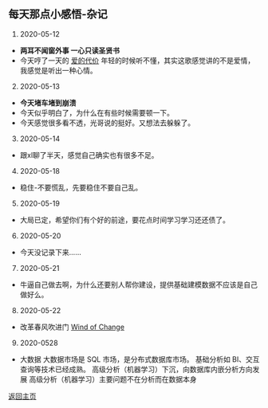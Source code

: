 ## 每天那点小感悟-杂记

1. 2020-05-12
- **两耳不闻窗外事 一心只读圣贤书**
- 今天哼了一天的 [爱的代价](https://music.163.com/song?id=108299&userid=92620763) 年轻的时候听不懂，其实这歌感觉讲的不是爱情，我感觉是听出一种心情。
  
2. 2020-05-13
- **今天堵车堵到崩溃**
- 今天似乎明白了，为什么在有些时候需要顿一下。
- 今天感觉很多看不透，光哥说的挺好。又想法去躲躲了。

3. 2020-05-14
- 跟xl聊了半天，感觉自己确实也有很多不足。

4. 2020-05-18
- 稳住-不要慌乱，先要稳住不要自己乱。

5. 2020-05-19
- 大局已定，希望你们有个好的前途，要花点时间学习学习还还债了。

6. 2020-05-20
- 今天没记录下来......

7. 2020-05-21
- 牛逼自己做去啊，为什么还要别人帮你建设，提供基础建模数据不应该是自己做好么。

8. 2020-05-22
- 改革春风吹进门 [Wind of Change](https://music.163.com/song?id=512648170&userid=92620763)

9. 2020-0528
- 大数据
  大数据市场是 SQL 市场，是分布式数据库市场。
  基础分析如 BI、交互查询等技术已经成熟。
  高级分析（机器学习）下沉，向数据库内嵌分析方向发展
  高级分析（机器学习）主要问题不在分析而在数据本身








[返回主页](/) 